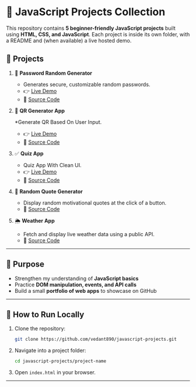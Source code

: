 # 🚀 JavaScript Projects Collection

This repository contains **5 beginner-friendly JavaScript projects** built using **HTML, CSS, and JavaScript**.
Each project is inside its own folder, with a README and (when available) a live hosted demo.

## 📂 Projects

1. 🔐 **Password Random Generator**

   * Generates secure, customizable random passwords.
   * 👉 [Live Demo](https://javascript-projects-random-pass-generator.vercel.app/)
   * 📁 [Source Code](https://github.com/vedant890/javascript-projects/tree/main/Project%201)

2. 🧮 **QR Generator App**

   *Generate QR Based On User Input.
   * 👉 [Live Demo](https://javascript-projects-qr-generator.vercel.app/)
   * 📁 [Source Code](https://github.com/vedant890/javascript-projects/tree/main/project%202)

3. ✅ **Quiz App**
   * Quiz App With Clean UI.
   *  👉 [Live Demo](https://javascript-projects-quiz-app.vercel.app/)
   * 📁 [Source Code](./project3)

4. 💬 **Random Quote Generator**

   * Display random motivational quotes at the click of a button.
   * 📁 [Source Code](./quote-generator)

5. 🌦️ **Weather App**

   * Fetch and display live weather data using a public API.
   * 📁 [Source Code](./weather-app)

---

## 🎯 Purpose

* Strengthen my understanding of **JavaScript basics**
* Practice **DOM manipulation, events, and API calls**
* Build a small **portfolio of web apps** to showcase on GitHub

---

## 🚀 How to Run Locally

1. Clone the repository:

   ```bash
   git clone https://github.com/vedant890/javascript-projects.git
   ```
2. Navigate into a project folder:

   ```bash
   cd javascript-projects/project-name
   ```
3. Open `index.html` in your browser.

---
